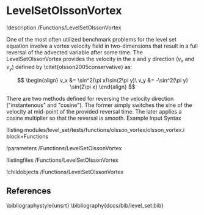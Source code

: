 # LevelSetOlssonVortex

!description /Functions/LevelSetOlssonVortex

One of the most often utilized benchmark problems for the level set equation involve a vortex velocity field in two-dimensions that result in a full reversal of the advected variable after some time. The LevelSetOlssonVortex provides the velocity in the x and y direction ($v_x$ and $v_y$) defined by \citet{olsson2005conservative} as:

$$ \begin{align} v_x &= \sin^2(\pi x)\sin(2\pi y)\ v_y &= -\sin^2(\pi y) \sin(2\pi x) \end{align} $$

There are two methods defined for reversing the velocity direction ("instantenous" and "cosine"). The former simply switches the sine of the velocity at mid-point of the provided reversal time. The later applies a cosine multiplier so that the reversal is smooth.
Example Input Syntax

!listing modules/level_set/tests/functions/olsson_vortex/olsson_vortex.i block=Functions

!parameters /Functions/LevelSetOlssonVortex

!listingfiles /Functions/LevelSetOlssonVortex

!childobjects /Functions/LevelSetOlssonVortex

## References
\bibliographystyle{unsrt}
\bibliography{docs/bib/level_set.bib}
